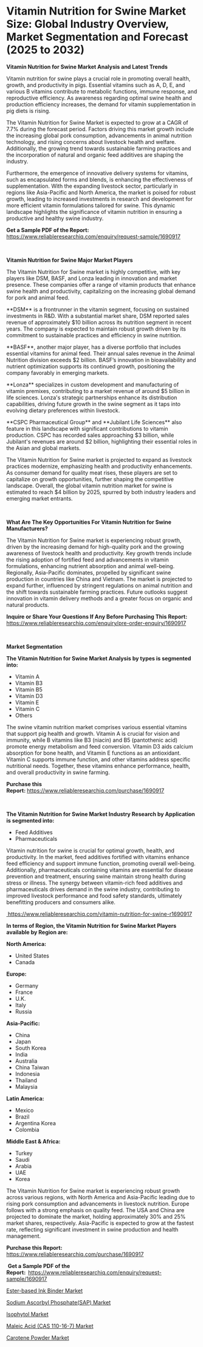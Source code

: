 <p><h1>Vitamin Nutrition for Swine Market Size: Global Industry Overview, Market Segmentation and Forecast (2025 to 2032)</h1></p><p><strong>Vitamin Nutrition for Swine Market Analysis and Latest Trends</strong></p>
<p><p>Vitamin nutrition for swine plays a crucial role in promoting overall health, growth, and productivity in pigs. Essential vitamins such as A, D, E, and various B vitamins contribute to metabolic functions, immune response, and reproductive efficiency. As awareness regarding optimal swine health and production efficiency increases, the demand for vitamin supplementation in pig diets is rising.</p><p>The Vitamin Nutrition for Swine Market is expected to grow at a CAGR of 7.7% during the forecast period. Factors driving this market growth include the increasing global pork consumption, advancements in animal nutrition technology, and rising concerns about livestock health and welfare. Additionally, the growing trend towards sustainable farming practices and the incorporation of natural and organic feed additives are shaping the industry. </p><p>Furthermore, the emergence of innovative delivery systems for vitamins, such as encapsulated forms and blends, is enhancing the effectiveness of supplementation. With the expanding livestock sector, particularly in regions like Asia-Pacific and North America, the market is poised for robust growth, leading to increased investments in research and development for more efficient vitamin formulations tailored for swine. This dynamic landscape highlights the significance of vitamin nutrition in ensuring a productive and healthy swine industry.</p></p>
<p><strong>Get a Sample PDF of the Report:&nbsp;</strong> <a href="https://www.reliableresearchiq.com/enquiry/request-sample/1690917?utm_campaign=1121&utm_medium=2&utm_source=Github&utm_content=ia&utm_term=26032025&utm_id=vitamin-nutrition-for-swine">https://www.reliableresearchiq.com/enquiry/request-sample/1690917</a></p>
<p>&nbsp;</p>
<p><strong>Vitamin Nutrition for Swine Major Market Players</strong></p>
<p><p>The Vitamin Nutrition for Swine market is highly competitive, with key players like DSM, BASF, and Lonza leading in innovation and market presence. These companies offer a range of vitamin products that enhance swine health and productivity, capitalizing on the increasing global demand for pork and animal feed.</p><p>**DSM** is a frontrunner in the vitamin segment, focusing on sustained investments in R&D. With a substantial market share, DSM reported sales revenue of approximately $10 billion across its nutrition segment in recent years. The company is expected to maintain robust growth driven by its commitment to sustainable practices and efficiency in swine nutrition.</p><p>**BASF**, another major player, has a diverse portfolio that includes essential vitamins for animal feed. Their annual sales revenue in the Animal Nutrition division exceeds $2 billion. BASF’s innovation in bioavailability and nutrient optimization supports its continued growth, positioning the company favorably in emerging markets.</p><p>**Lonza** specializes in custom development and manufacturing of vitamin premixes, contributing to a market revenue of around $5 billion in life sciences. Lonza's strategic partnerships enhance its distribution capabilities, driving future growth in the swine segment as it taps into evolving dietary preferences within livestock.</p><p>**CSPC Pharmaceutical Group** and **Jubilant Life Sciences** also feature in this landscape with significant contributions to vitamin production. CSPC has recorded sales approaching $3 billion, while Jubilant's revenues are around $2 billion, highlighting their essential roles in the Asian and global markets.</p><p>The Vitamin Nutrition for Swine market is projected to expand as livestock practices modernize, emphasizing health and productivity enhancements. As consumer demand for quality meat rises, these players are set to capitalize on growth opportunities, further shaping the competitive landscape. Overall, the global vitamin nutrition market for swine is estimated to reach $4 billion by 2025, spurred by both industry leaders and emerging market entrants.</p></p>
<p>&nbsp;</p>
<p><strong>What Are The Key Opportunities For Vitamin Nutrition for Swine Manufacturers?</strong></p>
<p><p>The Vitamin Nutrition for Swine market is experiencing robust growth, driven by the increasing demand for high-quality pork and the growing awareness of livestock health and productivity. Key growth trends include the rising adoption of fortified feed and advancements in vitamin formulations, enhancing nutrient absorption and animal well-being. Regionally, Asia-Pacific dominates, propelled by significant swine production in countries like China and Vietnam. The market is projected to expand further, influenced by stringent regulations on animal nutrition and the shift towards sustainable farming practices. Future outlooks suggest innovation in vitamin delivery methods and a greater focus on organic and natural products.</p></p>
<p><strong>Inquire or Share Your Questions If Any Before Purchasing This Report:</strong> <a href="https://www.reliableresearchiq.com/enquiry/pre-order-enquiry/1690917?utm_campaign=1121&utm_medium=2&utm_source=Github&utm_content=ia&utm_term=26032025&utm_id=vitamin-nutrition-for-swine">https://www.reliableresearchiq.com/enquiry/pre-order-enquiry/1690917</a></p>
<p>&nbsp;</p>
<p><strong>Market Segmentation</strong></p>
<p><strong>The Vitamin Nutrition for Swine Market Analysis by types is segmented into:</strong></p>
<p><ul><li>Vitamin A</li><li>Vitamin B3</li><li>Vitamin B5</li><li>Vitamin D3</li><li>Vitamin E</li><li>Vitamin C</li><li>Others</li></ul></p>
<p><p>The swine vitamin nutrition market comprises various essential vitamins that support pig health and growth. Vitamin A is crucial for vision and immunity, while B vitamins like B3 (niacin) and B5 (pantothenic acid) promote energy metabolism and feed conversion. Vitamin D3 aids calcium absorption for bone health, and Vitamin E functions as an antioxidant. Vitamin C supports immune function, and other vitamins address specific nutritional needs. Together, these vitamins enhance performance, health, and overall productivity in swine farming.</p></p>
<p><strong>Purchase this Report:&nbsp;</strong><a href="https://www.reliableresearchiq.com/purchase/1690917?utm_campaign=1121&utm_medium=2&utm_source=Github&utm_content=ia&utm_term=26032025&utm_id=vitamin-nutrition-for-swine">https://www.reliableresearchiq.com/purchase/1690917</a></p>
<p>&nbsp;</p>
<p><strong>The Vitamin Nutrition for Swine Market Industry Research by Application is segmented into:</strong></p>
<p><ul><li>Feed Additives</li><li>Pharmaceuticals</li></ul></p>
<p><p>Vitamin nutrition for swine is crucial for optimal growth, health, and productivity. In the market, feed additives fortified with vitamins enhance feed efficiency and support immune function, promoting overall well-being. Additionally, pharmaceuticals containing vitamins are essential for disease prevention and treatment, ensuring swine maintain strong health during stress or illness. The synergy between vitamin-rich feed additives and pharmaceuticals drives demand in the swine industry, contributing to improved livestock performance and food safety standards, ultimately benefitting producers and consumers alike.</p></p>
<p><a href="https://www.reliableresearchiq.com/vitamin-nutrition-for-swine-r1690917?utm_campaign=1121&utm_medium=2&utm_source=Github&utm_content=ia&utm_term=26032025&utm_id=vitamin-nutrition-for-swine">&nbsp;https://www.reliableresearchiq.com/vitamin-nutrition-for-swine-r1690917</a></p>
<p><strong>In terms of Region, the Vitamin Nutrition for Swine Market Players available by Region are:</strong></p>
<p>
    <p> <strong> North America: </strong>
        <ul>
            <li>United States</li>
            <li>Canada</li>
        </ul>
        </p> 
    <p> <strong> Europe: </strong>
        <ul>
            <li>Germany</li>
            <li>France</li>
            <li>U.K.</li>
            <li>Italy</li>
            <li>Russia</li>
        </ul>
        </p> 
    <p> <strong> Asia-Pacific: </strong>
        <ul>
            <li>China</li>
            <li>Japan</li>
            <li>South Korea</li>
            <li>India</li>
            <li>Australia</li>
            <li>China Taiwan</li>
            <li>Indonesia</li>
            <li>Thailand</li>
            <li>Malaysia</li>
        </ul>
        </p> 
    <p> <strong> Latin America: </strong>
        <ul>
            <li>Mexico</li>
            <li>Brazil</li>
            <li>Argentina Korea</li>
            <li>Colombia</li>
        </ul>
        </p> 
    <p> <strong> Middle East & Africa: </strong>
        <ul>
            <li>Turkey</li>
            <li>Saudi</li>
            <li>Arabia</li>
            <li>UAE</li>
            <li>Korea</li>
        </ul>
    </p>
    </p>
<p><p>The Vitamin Nutrition for Swine market is experiencing robust growth across various regions, with North America and Asia-Pacific leading due to rising pork consumption and advancements in livestock nutrition. Europe follows with a strong emphasis on quality feed. The USA and China are projected to dominate the market, holding approximately 30% and 25% market shares, respectively. Asia-Pacific is expected to grow at the fastest rate, reflecting significant investment in swine production and health management.</p></p>
<p><strong>Purchase this Report: </strong><a href="https://www.reliableresearchiq.com/purchase/1690917?utm_campaign=1121&utm_medium=2&utm_source=Github&utm_content=ia&utm_term=26032025&utm_id=vitamin-nutrition-for-swine">https://www.reliableresearchiq.com/purchase/1690917</a></p>
<p>&nbsp;<strong>Get a Sample PDF of the Report:&nbsp;&nbsp;</strong><a href="https://www.reliableresearchiq.com/enquiry/request-sample/1690917?utm_campaign=1121&utm_medium=2&utm_source=Github&utm_content=ia&utm_term=26032025&utm_id=vitamin-nutrition-for-swine">https://www.reliableresearchiq.com/enquiry/request-sample/1690917</a></p>
<p><strong></strong></p>
<p><p><a href="https://github.com/darenph8er/Market-Research-Report-List-1/blob/main/ester-based-ink-binder-market.md?utm_campaign=1121&utm_medium=2&utm_source=Github&utm_content=ia&utm_term=26032025&utm_id=vitamin-nutrition-for-swine">Ester-based Ink Binder Market</a></p><p><a href="https://github.com/rosalinebhakta48/Market-Research-Report-List-1/blob/main/sodium-ascorbyl-phosphatesap-market.md?utm_campaign=1121&utm_medium=2&utm_source=Github&utm_content=ia&utm_term=26032025&utm_id=vitamin-nutrition-for-swine">Sodium Ascorbyl Phosphate(SAP) Market</a></p><p><a href="https://github.com/lateshab69/Market-Research-Report-List-1/blob/main/isophytol-market.md?utm_campaign=1121&utm_medium=2&utm_source=Github&utm_content=ia&utm_term=26032025&utm_id=vitamin-nutrition-for-swine">Isophytol Market</a></p><p><a href="https://github.com/ElviraLeka1962/Market-Research-Report-List-1/blob/main/maleic-acid-cas-110-16-7-market.md?utm_campaign=1121&utm_medium=2&utm_source=Github&utm_content=ia&utm_term=26032025&utm_id=vitamin-nutrition-for-swine">Maleic Acid (CAS 110-16-7) Market</a></p><p><a href="https://github.com/hedbomkrahe/Market-Research-Report-List-1/blob/main/carotene-powder-market.md?utm_campaign=1121&utm_medium=2&utm_source=Github&utm_content=ia&utm_term=26032025&utm_id=vitamin-nutrition-for-swine">Carotene Powder Market</a></p></p>